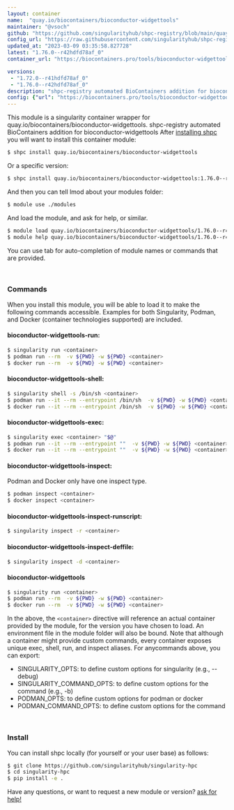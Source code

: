 ```yaml
---
layout: container
name:  "quay.io/biocontainers/bioconductor-widgettools"
maintainer: "@vsoch"
github: "https://github.com/singularityhub/shpc-registry/blob/main/quay.io/biocontainers/bioconductor-widgettools/container.yaml"
config_url: "https://raw.githubusercontent.com/singularityhub/shpc-registry/main/quay.io/biocontainers/bioconductor-widgettools/container.yaml"
updated_at: "2023-03-09 03:35:58.827728"
latest: "1.76.0--r42hdfd78af_0"
container_url: "https://biocontainers.pro/tools/bioconductor-widgettools"

versions:
 - "1.72.0--r41hdfd78af_0"
 - "1.76.0--r42hdfd78af_0"
description: "shpc-registry automated BioContainers addition for bioconductor-widgettools"
config: {"url": "https://biocontainers.pro/tools/bioconductor-widgettools", "maintainer": "@vsoch", "description": "shpc-registry automated BioContainers addition for bioconductor-widgettools", "latest": {"1.76.0--r42hdfd78af_0": "sha256:e10d0b08bff2b824011e777b32e03864dbc47aba403e56b6e0336547b150ba3c"}, "tags": {"1.72.0--r41hdfd78af_0": "sha256:fb94bdeeeaf73575444d14c630c64b524565971e86724114c41cb84d68f7242d", "1.76.0--r42hdfd78af_0": "sha256:e10d0b08bff2b824011e777b32e03864dbc47aba403e56b6e0336547b150ba3c"}, "docker": "quay.io/biocontainers/bioconductor-widgettools"}
---
```


This module is a singularity container wrapper for quay.io/biocontainers/bioconductor-widgettools.
shpc-registry automated BioContainers addition for bioconductor-widgettools
After [installing shpc](#install) you will want to install this container module:


```bash
$ shpc install quay.io/biocontainers/bioconductor-widgettools
```

Or a specific version:

```bash
$ shpc install quay.io/biocontainers/bioconductor-widgettools:1.76.0--r42hdfd78af_0
```

And then you can tell lmod about your modules folder:

```bash
$ module use ./modules
```

And load the module, and ask for help, or similar.

```bash
$ module load quay.io/biocontainers/bioconductor-widgettools/1.76.0--r42hdfd78af_0
$ module help quay.io/biocontainers/bioconductor-widgettools/1.76.0--r42hdfd78af_0
```

You can use tab for auto-completion of module names or commands that are provided.

<br>

### Commands

When you install this module, you will be able to load it to make the following commands accessible.
Examples for both Singularity, Podman, and Docker (container technologies supported) are included.

#### bioconductor-widgettools-run:

```bash
$ singularity run <container>
$ podman run --rm  -v ${PWD} -w ${PWD} <container>
$ docker run --rm  -v ${PWD} -w ${PWD} <container>
```

#### bioconductor-widgettools-shell:

```bash
$ singularity shell -s /bin/sh <container>
$ podman run --it --rm --entrypoint /bin/sh  -v ${PWD} -w ${PWD} <container>
$ docker run --it --rm --entrypoint /bin/sh  -v ${PWD} -w ${PWD} <container>
```

#### bioconductor-widgettools-exec:

```bash
$ singularity exec <container> "$@"
$ podman run --it --rm --entrypoint ""  -v ${PWD} -w ${PWD} <container> "$@"
$ docker run --it --rm --entrypoint ""  -v ${PWD} -w ${PWD} <container> "$@"
```

#### bioconductor-widgettools-inspect:

Podman and Docker only have one inspect type.

```bash
$ podman inspect <container>
$ docker inspect <container>
```

#### bioconductor-widgettools-inspect-runscript:

```bash
$ singularity inspect -r <container>
```

#### bioconductor-widgettools-inspect-deffile:

```bash
$ singularity inspect -d <container>
```



#### bioconductor-widgettools

```bash
$ singularity run <container>
$ podman run --rm  -v ${PWD} -w ${PWD} <container>
$ docker run --rm  -v ${PWD} -w ${PWD} <container>
```


In the above, the `<container>` directive will reference an actual container provided
by the module, for the version you have chosen to load. An environment file in the
module folder will also be bound. Note that although a container
might provide custom commands, every container exposes unique exec, shell, run, and
inspect aliases. For anycommands above, you can export:

 - SINGULARITY_OPTS: to define custom options for singularity (e.g., --debug)
 - SINGULARITY_COMMAND_OPTS: to define custom options for the command (e.g., -b)
 - PODMAN_OPTS: to define custom options for podman or docker
 - PODMAN_COMMAND_OPTS: to define custom options for the command

<br>

### Install

You can install shpc locally (for yourself or your user base) as follows:

```bash
$ git clone https://github.com/singularityhub/singularity-hpc
$ cd singularity-hpc
$ pip install -e .
```

Have any questions, or want to request a new module or version? [ask for help!](https://github.com/singularityhub/singularity-hpc/issues)